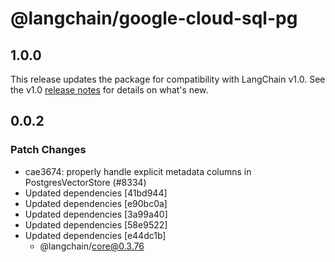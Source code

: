 # @langchain/google-cloud-sql-pg

## 1.0.0

This release updates the package for compatibility with LangChain v1.0. See the v1.0 [release notes](https://docs.langchain.com/oss/javascript/releases/langchain-v1) for details on what's new.

## 0.0.2

### Patch Changes

- cae3674: properly handle explicit metadata columns in PostgresVectorStore (#8334)
- Updated dependencies [41bd944]
- Updated dependencies [e90bc0a]
- Updated dependencies [3a99a40]
- Updated dependencies [58e9522]
- Updated dependencies [e44dc1b]
  - @langchain/core@0.3.76
